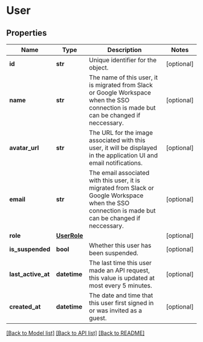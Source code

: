 # User

## Properties
Name | Type | Description | Notes
------------ | ------------- | ------------- | -------------
**id** | **str** | Unique identifier for the object. | [optional] 
**name** | **str** | The name of this user, it is migrated from Slack or Google Workspace when the SSO connection is made but can be changed if neccessary. | [optional] 
**avatar_url** | **str** | The URL for the image associated with this user, it will be displayed in the application UI and email notifications. | [optional] 
**email** | **str** | The email associated with this user, it is migrated from Slack or Google Workspace when the SSO connection is made but can be changed if neccessary. | [optional] 
**role** | [**UserRole**](UserRole.md) |  | [optional] 
**is_suspended** | **bool** | Whether this user has been suspended. | [optional] 
**last_active_at** | **datetime** | The last time this user made an API request, this value is updated at most every 5 minutes. | [optional] 
**created_at** | **datetime** | The date and time that this user first signed in or was invited as a guest. | [optional] 

[[Back to Model list]](../README.md#documentation-for-models) [[Back to API list]](../README.md#documentation-for-api-endpoints) [[Back to README]](../README.md)

